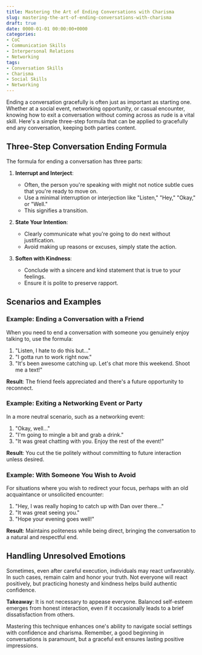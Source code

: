 ```yaml
---
title: Mastering the Art of Ending Conversations with Charisma
slug: mastering-the-art-of-ending-conversations-with-charisma
draft: true
date: 0000-01-01 00:00:00+0000
categories:
- CoC
- Communication Skills
- Interpersonal Relations
- Networking 
tags:
- Conversation Skills
- Charisma
- Social Skills
- Networking
---
```


Ending a conversation gracefully is often just as important as starting one. Whether at a social event, networking opportunity, or casual encounter, knowing how to exit a conversation without coming across as rude is a vital skill. Here's a simple three-step formula that can be applied to gracefully end any conversation, keeping both parties content.

## Three-Step Conversation Ending Formula

The formula for ending a conversation has three parts:

1. **Interrupt and Interject**:
   - Often, the person you're speaking with might not notice subtle cues that you're ready to move on.
   - Use a minimal interruption or interjection like "Listen," "Hey," "Okay," or "Well."
   - This signifies a transition.

2. **State Your Intention**:
   - Clearly communicate what you're going to do next without justification.
   - Avoid making up reasons or excuses, simply state the action.

3. **Soften with Kindness**:
   - Conclude with a sincere and kind statement that is true to your feelings.
   - Ensure it is polite to preserve rapport.

## Scenarios and Examples

### Example: Ending a Conversation with a Friend

When you need to end a conversation with someone you genuinely enjoy talking to, use the formula:

1. "Listen, I hate to do this but..."
2. "I gotta run to work right now."
3. "It's been awesome catching up. Let's chat more this weekend. Shoot me a text!"

**Result**: The friend feels appreciated and there's a future opportunity to reconnect.

### Example: Exiting a Networking Event or Party

In a more neutral scenario, such as a networking event:

1. "Okay, well..."
2. "I'm going to mingle a bit and grab a drink."
3. "It was great chatting with you. Enjoy the rest of the event!"

**Result**: You cut the tie politely without committing to future interaction unless desired.

### Example: With Someone You Wish to Avoid

For situations where you wish to redirect your focus, perhaps with an old acquaintance or unsolicited encounter:

1. "Hey, I was really hoping to catch up with Dan over there..."
2. "It was great seeing you."
3. "Hope your evening goes well!"

**Result**: Maintains politeness while being direct, bringing the conversation to a natural and respectful end.

## Handling Unresolved Emotions

Sometimes, even after careful execution, individuals may react unfavorably. In such cases, remain calm and honor your truth. Not everyone will react positively, but practicing honesty and kindness helps build authentic confidence.

**Takeaway**: It is not necessary to appease everyone. Balanced self-esteem emerges from honest interaction, even if it occasionally leads to a brief dissatisfaction from others.

Mastering this technique enhances one's ability to navigate social settings with confidence and charisma. Remember, a good beginning in conversations is paramount, but a graceful exit ensures lasting positive impressions.
